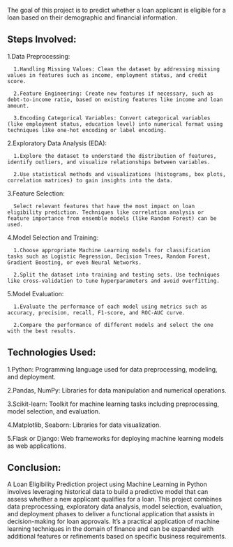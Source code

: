 The goal of this project is to predict whether a loan applicant is eligible for a loan based on their demographic and financial information.

## Steps Involved:

1.Data Preprocessing:

      1.Handling Missing Values: Clean the dataset by addressing missing values in features such as income, employment status, and credit score.

      2.Feature Engineering: Create new features if necessary, such as debt-to-income ratio, based on existing features like income and loan amount.

      3.Encoding Categorical Variables: Convert categorical variables (like employment status, education level) into numerical format using techniques like one-hot encoding or label encoding.

2.Exploratory Data Analysis (EDA):

      1.Explore the dataset to understand the distribution of features, identify outliers, and visualize relationships between variables.

      2.Use statistical methods and visualizations (histograms, box plots, correlation matrices) to gain insights into the data.

3.Feature Selection:

      Select relevant features that have the most impact on loan eligibility prediction. Techniques like correlation analysis or feature importance from ensemble models (like Random Forest) can be used.

4.Model Selection and Training:

      1.Choose appropriate Machine Learning models for classification tasks such as Logistic Regression, Decision Trees, Random Forest, Gradient Boosting, or even Neural Networks.

      2.Split the dataset into training and testing sets. Use techniques like cross-validation to tune hyperparameters and avoid overfitting.

5.Model Evaluation:

      1.Evaluate the performance of each model using metrics such as accuracy, precision, recall, F1-score, and ROC-AUC curve.

      2.Compare the performance of different models and select the one with the best results.

## Technologies Used:

1.Python: Programming language used for data preprocessing, modeling, and deployment.

2.Pandas, NumPy: Libraries for data manipulation and numerical operations.

3.Scikit-learn: Toolkit for machine learning tasks including preprocessing, model selection, and evaluation.

4.Matplotlib, Seaborn: Libraries for data visualization.

5.Flask or Django: Web frameworks for deploying machine learning models as web applications.

## Conclusion:
A Loan Eligibility Prediction project using Machine Learning in Python involves leveraging historical data to build a predictive model that can assess whether a new applicant qualifies for a loan. This project combines data preprocessing, exploratory data analysis, model selection, evaluation, and deployment phases to deliver a functional application that assists in decision-making for loan approvals. It’s a practical application of machine learning techniques in the domain of finance and can be expanded with additional features or refinements based on specific business requirements.